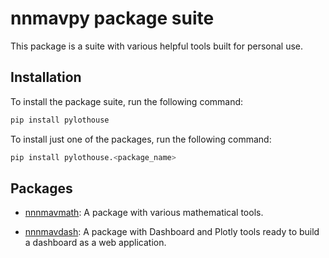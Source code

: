 # nnmavpy package suite
This package is a suite with various helpful tools built for personal use.

## Installation
To install the package suite, run the following command:
```bash
pip install pylothouse
```
To install just one of the packages, run the following command:
```bash
pip install pylothouse.<package_name>
```

## Packages
- [nnnmavmath](packages/pylothouse-math/README.md): A package with various mathematical tools.

- [nnnmavdash](nnnmavdash/README.md): A package with Dashboard and Plotly tools ready to build a dashboard as a web application. 

